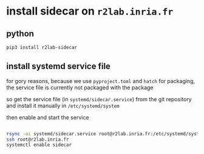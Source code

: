 # install sidecar on `r2lab.inria.fr`

## python

```bash
pip3 install r2lab-sidecar
```

## install systemd service file

for gory reasons, because we use `pyproject.toml` and `hatch` for packaging,
the service file is currently not packaged with the package

so get the service file (in `systemd/sidecar.service`) from the git repository
and install it manually in `/etc/systemd/system`

then enable and start the service

```bash

rsync -ai systemd/sidecar.service root@r2lab.inria.fr:/etc/systemd/system
ssh root@r2lab.inria.fr
systemctl enable sidecar
```

